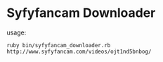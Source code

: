 # Syfyfancam Downloader

usage:

```shell
ruby bin/syfyfancam_downloader.rb http://www.syfyfancam.com/videos/ojt1nd5bnbog/
```
